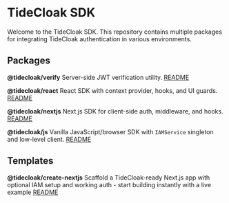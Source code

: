 # TideCloak SDK

Welcome to the TideCloak SDK. This repository contains multiple packages for integrating TideCloak authentication in various environments.

## Packages

**@tidecloak/verify**
  Server-side JWT verification utility.
  [README](packages/tidecloak-verify/README.md)

**@tidecloak/react**
  React SDK with context provider, hooks, and UI guards.
  [README](packages/tidecloak-react/README.md)

**@tidecloak/nextjs**
  Next.js SDK for client-side auth, middleware, and hooks.
  [README](packages/tidecloak-nextjs/README.md)

**@tidecloak/js**
  Vanilla JavaScript/browser SDK with `IAMService` singleton and low-level client.
  [README](packages/tidecloak-js/README.md)


## Templates

**@tidecloak/create-nextjs**
  Scaffold a TideCloak-ready Next.js app with optional IAM setup and working auth - start building instantly with a live example
  [README](packages/tidecloak-create/nextjs/README.md)
